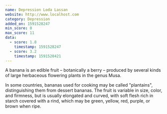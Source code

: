 ```yaml
---
name: Depression Loda Lassan
website: http://www.localhost.com
category: Depression
added_on: 1591528247
min_score: 0
max_score: 11
data:
  - score: 1.8
    timestamp: 1591528247
  - score: 3.2
    timestamp: 1591528421
---
```

A banana is an edible fruit – botanically a berry – produced by several kinds
of large herbaceous flowering plants in the genus Musa.

In some countries, bananas used for cooking may be called "plantains",
distinguishing them from dessert bananas. The fruit is variable in size, color,
and firmness, but is usually elongated and curved, with soft flesh rich in
starch covered with a rind, which may be green, yellow, red, purple, or brown
when ripe.